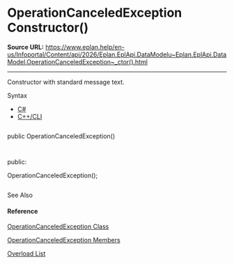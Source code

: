 # OperationCanceledException Constructor()

**Source URL:** https://www.eplan.help/en-us/Infoportal/Content/api/2026/Eplan.EplApi.DataModelu~Eplan.EplApi.DataModel.OperationCanceledException~_ctor().html

---

Constructor with standard message text.

Syntax

- [C#](#i-syntax-CS)
- [C++/CLI](#i-syntax-CPP2005)

```
```
public OperationCanceledException()
```
```

```
```
public:
OperationCanceledException();
```
```



See Also

#### Reference

[OperationCanceledException Class](Eplan.EplApi.DataModelu~Eplan.EplApi.DataModel.OperationCanceledException.html)
  
[OperationCanceledException Members](Eplan.EplApi.DataModelu~Eplan.EplApi.DataModel.OperationCanceledException_members.html)
  
[Overload List](Eplan.EplApi.DataModelu~Eplan.EplApi.DataModel.OperationCanceledException~_ctor.html)